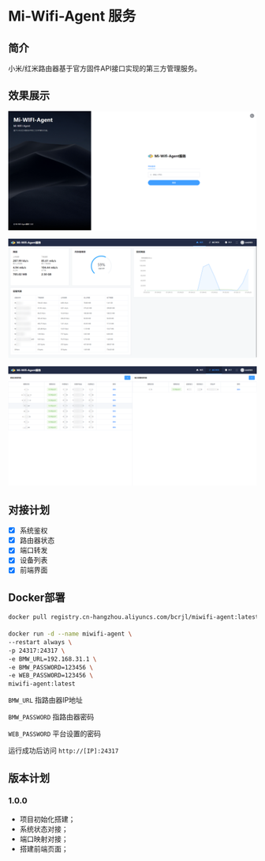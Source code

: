 # Mi-Wifi-Agent 服务

## 简介
小米/红米路由器基于官方固件API接口实现的第三方管理服务。

## 效果展示

![登录页](./doc/images/1.png)

![首页状态](./doc/images/2.png)

![端口转发](./doc/images/3.png)

## 对接计划

- [x] 系统鉴权
- [x] 路由器状态
- [x] 端口转发
- [x] 设备列表
- [x] 前端界面

## Docker部署

```bash
docker pull registry.cn-hangzhou.aliyuncs.com/bcrjl/miwifi-agent:latest

docker run -d --name miwifi-agent \
--restart always \
-p 24317:24317 \
-e BMW_URL=192.168.31.1 \
-e BMW_PASSWORD=123456 \
-e WEB_PASSWORD=123456 \
miwifi-agent:latest
```

`BMW_URL` 指路由器IP地址

`BMW_PASSWORD` 指路由器密码

`WEB_PASSWORD` 平台设置的密码

运行成功后访问 `http://[IP]:24317`

## 版本计划

### 1.0.0

- 项目初始化搭建；
- 系统状态对接；
- 端口映射对接；
- 搭建前端页面；
